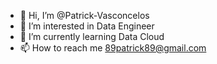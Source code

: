 - 👋 Hi, I’m @Patrick-Vasconcelos
- 👀 I’m interested in Data Engineer
- 🌱 I’m currently learning Data Cloud
- 📫 How to reach me 89patrick89@gmail.com

<!---
Patrick-Vasconcelos/Patrick-Vasconcelos is a ✨ special ✨ repository because its `README.md` (this file) appears on your GitHub profile.
You can click the Preview link to take a look at your changes.
--->
